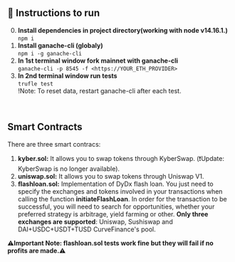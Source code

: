 ## 📃 Instructions to run
0. **Install dependencies in project directory(working with node v14.16.1.)**
</br>```npm i```
1. **Install ganache-cli (globaly)**
</br>```npm i -g ganache-cli```
2. **In 1st terminal window fork mainnet with ganache-cli**
</br>```ganache-cli -p 8545 -f <https://YOUR_ETH_PROVIDER>```
3. **In 2nd terminal window run tests**
</br>```trufle test```
</br>!Note: To reset data, restart ganache-cli after each test.
</br>

## Smart Contracts
There are three smart contracs:
1. **kyber.sol:**
It allows you to swap tokens through KyberSwap. (:exclamation:Update: KyberSwap is no longer available).
2. **uniswap.sol:**
It allows you to swap tokens through Uniswap V1.
3. **flashloan.sol:**
Implementation of DyDx flash loan. You just need to specify the exchanges and tokens involved in your transactions when calling the function **initiateFlashLoan**. In order for the transaction to be successful, you will need to search for opportunities, whether your preferred strategy is arbitrage, yield farming or other.
**Only three exchanges are supported**: Uniswap, Sushiswap and DAI+USDC+USDT+TUSD CurveFinance's pool. 

:warning:**Important Note: flashloan.sol tests work fine but they will fail if no profits are made.**:warning:

